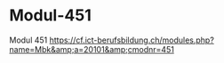 # Modul-451
Modul 451 https://cf.ict-berufsbildung.ch/modules.php?name=Mbk&amp;a=20101&amp;cmodnr=451
